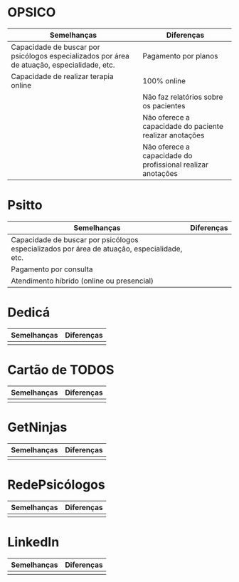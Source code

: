 # OPSICO

| Semelhanças                                                                                 | Diferenças                                                  |
| ------------------------------------------------------------------------------------------- | ----------------------------------------------------------- |
| Capacidade de buscar por psicólogos especializados por área de atuação, especialidade, etc. | Pagamento por planos                                        |
| Capacidade de realizar terapia online                                                       | 100% online                                                 |
|                                                                                             | Não faz relatórios sobre os pacientes                       |
|                                                                                             | Não oferece a capacidade do paciente realizar anotações     |
|                                                                                             | Não oferece a capacidade do profissional realizar anotações | 

# Psitto

| Semelhanças                                                                                 | Diferenças |
| ------------------------------------------------------------------------------------------- | ---------- |
| Capacidade de buscar por psicólogos especializados por área de atuação, especialidade, etc. |            |
| Pagamento por consulta                                                                      |            |
| Atendimento híbrido (online ou presencial)                                                  |            |

# Dedicá

| Semelhanças | Diferenças |
| ----------- | ---------- |
|             |            |

# Cartão de TODOS

| Semelhanças | Diferenças |
| ----------- | ---------- |
|             |            |

# GetNinjas

| Semelhanças | Diferenças |
| ----------- | ---------- |
|             |            |

# RedePsicólogos

| Semelhanças | Diferenças |
| ----------- | ---------- |
|             |            |

# LinkedIn

| Semelhanças | Diferenças |
| ----------- | ---------- |
|             |            |